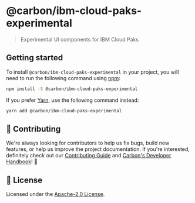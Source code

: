 # @carbon/ibm-cloud-paks-experimental

> Experimental UI components for IBM Cloud Paks

## Getting started

To install `@carbon/ibm-cloud-paks-experimental` in your project, you will need
to run the following command using [npm](https://www.npmjs.com/):

```bash
npm install -S @carbon/ibm-cloud-paks-experimental
```

If you prefer [Yarn](https://yarnpkg.com/en/), use the following command
instead:

```bash
yarn add @carbon/ibm-cloud-paks-experimental
```

## 🙌 Contributing

We're always looking for contributors to help us fix bugs, build new features,
or help us improve the project documentation. If you're interested, definitely
check out our
[Contributing Guide](https://github.com/carbon-design-system/ibm-cloud-paks/blob/master/.github/CONTRIBUTING.md)
and
[Carbon's Developer Handbook](https://github.com/carbon-design-system/carbon/blob/master/docs/developer-handbook.md)!
👀

## 📝 License

Licensed under the
[Apache-2.0 License](https://github.com/carbon-design-system/ibm-cloud-paks/blob/master/LICENSE).
